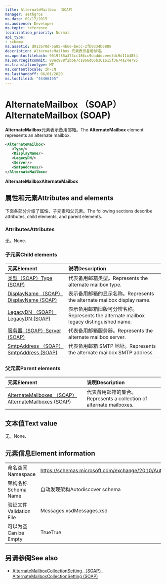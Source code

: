 ```yaml
---
title: AlternateMailbox （SOAP）
manager: sethgros
ms.date: 09/17/2015
ms.audience: Developer
ms.topic: reference
localization_priority: Normal
api_type:
- schema
ms.assetid: d913a70d-5a85-4b6e-becc-2fb9334b6088
description: AlternateMailbox 元素表示备用邮箱。
ms.openlocfilehash: 9019f85a373cc186cc9dadddceee3dc9d11b3854
ms.sourcegitcommit: 88ec988f2bb67c1866d06b361615f3674a24e795
ms.translationtype: MT
ms.contentlocale: zh-CN
ms.lasthandoff: 06/01/2020
ms.locfileid: "44466155"
---
```

# <a name="alternatemailbox-soap"></a><span data-ttu-id="1b33e-103">AlternateMailbox （SOAP）</span><span class="sxs-lookup"><span data-stu-id="1b33e-103">AlternateMailbox (SOAP)</span></span>

<span data-ttu-id="1b33e-104">**AlternateMailbox**元素表示备用邮箱。</span><span class="sxs-lookup"><span data-stu-id="1b33e-104">The **AlternateMailbox** element represents an alternate mailbox.</span></span> 
  
```XML
<AlternateMailbox>
   <Type/>
   <DisplayName/>
   <LegacyDN/>
   <Server/>
   <SmtpAddress/>
</AlternateMailbox>
```

 <span data-ttu-id="1b33e-105">**AlternateMailbox**</span><span class="sxs-lookup"><span data-stu-id="1b33e-105">**AlternateMailbox**</span></span>
## <a name="attributes-and-elements"></a><span data-ttu-id="1b33e-106">属性和元素</span><span class="sxs-lookup"><span data-stu-id="1b33e-106">Attributes and elements</span></span>

<span data-ttu-id="1b33e-107">下面各部分介绍了属性、子元素和父元素。</span><span class="sxs-lookup"><span data-stu-id="1b33e-107">The following sections describe attributes, child elements, and parent elements.</span></span>
  
### <a name="attributes"></a><span data-ttu-id="1b33e-108">Attributes</span><span class="sxs-lookup"><span data-stu-id="1b33e-108">Attributes</span></span>

<span data-ttu-id="1b33e-109">无。</span><span class="sxs-lookup"><span data-stu-id="1b33e-109">None.</span></span>
  
### <a name="child-elements"></a><span data-ttu-id="1b33e-110">子元素</span><span class="sxs-lookup"><span data-stu-id="1b33e-110">Child elements</span></span>

|<span data-ttu-id="1b33e-111">**元素**</span><span class="sxs-lookup"><span data-stu-id="1b33e-111">**Element**</span></span>|<span data-ttu-id="1b33e-112">**说明**</span><span class="sxs-lookup"><span data-stu-id="1b33e-112">**Description**</span></span>|
|:-----|:-----|
|[<span data-ttu-id="1b33e-113">类型（SOAP）</span><span class="sxs-lookup"><span data-stu-id="1b33e-113">Type (SOAP)</span></span>](type-soap.md) <br/> |<span data-ttu-id="1b33e-114">代表备用邮箱类型。</span><span class="sxs-lookup"><span data-stu-id="1b33e-114">Represents the alternate mailbox type.</span></span>  <br/> |
|[<span data-ttu-id="1b33e-115">DisplayName （SOAP）</span><span class="sxs-lookup"><span data-stu-id="1b33e-115">DisplayName (SOAP)</span></span>](displayname-soap.md) <br/> |<span data-ttu-id="1b33e-116">表示备用邮箱的显示名称。</span><span class="sxs-lookup"><span data-stu-id="1b33e-116">Represents the alternate mailbox display name.</span></span>  <br/> |
|[<span data-ttu-id="1b33e-117">LegacyDN （SOAP）</span><span class="sxs-lookup"><span data-stu-id="1b33e-117">LegacyDN (SOAP)</span></span>](legacydn-soap.md) <br/> |<span data-ttu-id="1b33e-118">表示备用邮箱旧版可分辨名称。</span><span class="sxs-lookup"><span data-stu-id="1b33e-118">Represents the alternate mailbox legacy distinguished name.</span></span>  <br/> |
|[<span data-ttu-id="1b33e-119">服务器（SOAP）</span><span class="sxs-lookup"><span data-stu-id="1b33e-119">Server (SOAP)</span></span>](server-soap.md) <br/> |<span data-ttu-id="1b33e-120">代表备用邮箱服务器。</span><span class="sxs-lookup"><span data-stu-id="1b33e-120">Represents the alternate mailbox server.</span></span>  <br/> |
|[<span data-ttu-id="1b33e-121">SmtpAddress （SOAP）</span><span class="sxs-lookup"><span data-stu-id="1b33e-121">SmtpAddress (SOAP)</span></span>](smtpaddress-soap.md) <br/> |<span data-ttu-id="1b33e-122">代表备用邮箱 SMTP 地址。</span><span class="sxs-lookup"><span data-stu-id="1b33e-122">Represents the alternate mailbox SMTP address.</span></span>  <br/> |
   
### <a name="parent-elements"></a><span data-ttu-id="1b33e-123">父元素</span><span class="sxs-lookup"><span data-stu-id="1b33e-123">Parent elements</span></span>

|<span data-ttu-id="1b33e-124">**元素**</span><span class="sxs-lookup"><span data-stu-id="1b33e-124">**Element**</span></span>|<span data-ttu-id="1b33e-125">**说明**</span><span class="sxs-lookup"><span data-stu-id="1b33e-125">**Description**</span></span>|
|:-----|:-----|
|[<span data-ttu-id="1b33e-126">AlternateMailboxes （SOAP）</span><span class="sxs-lookup"><span data-stu-id="1b33e-126">AlternateMailboxes (SOAP)</span></span>](alternatemailboxes-soap.md) <br/> |<span data-ttu-id="1b33e-127">代表备用邮箱的集合。</span><span class="sxs-lookup"><span data-stu-id="1b33e-127">Represents a collection of alternate mailboxes.</span></span>  <br/> |
   
## <a name="text-value"></a><span data-ttu-id="1b33e-128">文本值</span><span class="sxs-lookup"><span data-stu-id="1b33e-128">Text value</span></span>

<span data-ttu-id="1b33e-129">无。</span><span class="sxs-lookup"><span data-stu-id="1b33e-129">None.</span></span>
  
## <a name="element-information"></a><span data-ttu-id="1b33e-130">元素信息</span><span class="sxs-lookup"><span data-stu-id="1b33e-130">Element information</span></span>

|||
|:-----|:-----|
|<span data-ttu-id="1b33e-131">命名空间</span><span class="sxs-lookup"><span data-stu-id="1b33e-131">Namespace</span></span>  <br/> |https://schemas.microsoft.com/exchange/2010/Autodiscover  <br/> |
|<span data-ttu-id="1b33e-132">架构名称</span><span class="sxs-lookup"><span data-stu-id="1b33e-132">Schema Name</span></span>  <br/> |<span data-ttu-id="1b33e-133">自动发现架构</span><span class="sxs-lookup"><span data-stu-id="1b33e-133">Autodiscover schema</span></span>  <br/> |
|<span data-ttu-id="1b33e-134">验证文件</span><span class="sxs-lookup"><span data-stu-id="1b33e-134">Validation File</span></span>  <br/> |<span data-ttu-id="1b33e-135">Messages.xsd</span><span class="sxs-lookup"><span data-stu-id="1b33e-135">Messages.xsd</span></span>  <br/> |
|<span data-ttu-id="1b33e-136">可以为空</span><span class="sxs-lookup"><span data-stu-id="1b33e-136">Can be Empty</span></span>  <br/> |<span data-ttu-id="1b33e-137">True</span><span class="sxs-lookup"><span data-stu-id="1b33e-137">True</span></span>  <br/> |
   
## <a name="see-also"></a><span data-ttu-id="1b33e-138">另请参阅</span><span class="sxs-lookup"><span data-stu-id="1b33e-138">See also</span></span>

- [<span data-ttu-id="1b33e-139">AlternateMailboxCollectionSetting （SOAP）</span><span class="sxs-lookup"><span data-stu-id="1b33e-139">AlternateMailboxCollectionSetting (SOAP)</span></span>](alternatemailboxcollectionsetting-soap.md)

